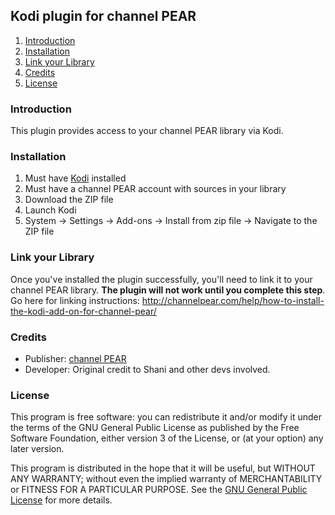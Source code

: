 ## Kodi plugin for channel PEAR ##

1. [Introduction][1]
2. [Installation][2]
3. [Link your Library][3]
5. [Credits][4]
6. [License][5]

### Introduction ###
This plugin provides access to your channel PEAR library via Kodi.

### Installation ###
1. Must have [Kodi][GetKodi] installed
2. Must have a channel PEAR account with sources in your library
3. Download the ZIP file
4. Launch Kodi
5. System → Settings → Add-ons → Install from zip file -> Navigate to the ZIP file

### Link your Library ###
Once you've installed the plugin successfully, you'll need to link it to your channel PEAR library. **The plugin will not work until you complete this step**. Go here for linking instructions: http://channelpear.com/help/how-to-install-the-kodi-add-on-for-channel-pear/

### Credits ###
* Publisher: [channel PEAR]
* Developer: Original credit to Shani and other devs involved.

### License ###
This program is free software: you can redistribute it and/or modify it under the terms of the GNU General Public License as published by the Free Software Foundation, either version 3 of the License, or (at your option) any later version.

This program is distributed in the hope that it will be useful, but WITHOUT ANY WARRANTY; without even the implied warranty of MERCHANTABILITY or FITNESS FOR A PARTICULAR PURPOSE. See the [GNU General Public License](http://www.gnu.org/copyleft/gpl.html) for more details.

  [1]: #introduction "Introduction"
  [2]: #installation "Installation"
  [3]: #link-your-library "Link your Library"
  [4]: #credits "Credits"
  [5]: #license "License"
  [channel PEAR]: https://channelpear.com/
  [GetKodi]: http://kodi.tv/download/
